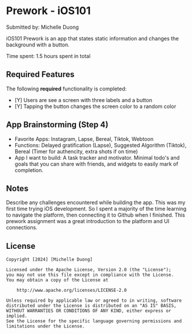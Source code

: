 # Prework - iOS101

Submitted by: Michelle Duong

iOS101 Prework is an app that states static information and changes the background with a button. 

Time spent: 1.5 hours spent in total

## Required Features

The following **required** functionality is completed:

- [Y] Users are see a screen with three labels and a button
- [Y] Tapping the button changes the screen color to a random color

## App Brainstorming (Step 4)
- Favorite Apps: Instagram, Lapse, Bereal, Tiktok, Webtoon
- Functions: Delayed gratification (Lapse), Suggested Algorithm (Tiktok), Bereal (Timer for authencity, extra shots if on time)
- App I want to build: A task tracker and motivator. Minimal todo's and goals that you can share with friends, and widgets to easily mark of completion. 

## Notes

Describe any challenges encountered while building the app.
This was my first time trying iOS development. So I spent a majority of the time learning to navigate the platform, then connecting it to Github when I finished. This prework assignment was a great introduction to the platform and UI connections.

## License

    Copyright [2024] [Michelle Duong]

    Licensed under the Apache License, Version 2.0 (the "License");
    you may not use this file except in compliance with the License.
    You may obtain a copy of the License at

        http://www.apache.org/licenses/LICENSE-2.0

    Unless required by applicable law or agreed to in writing, software
    distributed under the License is distributed on an "AS IS" BASIS,
    WITHOUT WARRANTIES OR CONDITIONS OF ANY KIND, either express or implied.
    See the License for the specific language governing permissions and
    limitations under the License.
